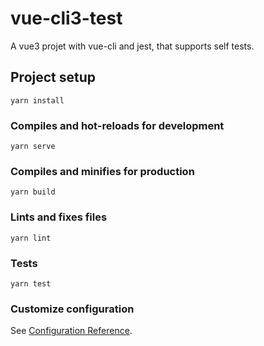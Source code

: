 # vue-cli3-test

A vue3 projet with vue-cli and jest, that supports self tests.

## Project setup
```
yarn install
```

### Compiles and hot-reloads for development
```
yarn serve
```

### Compiles and minifies for production
```
yarn build
```

### Lints and fixes files
```
yarn lint
```

### Tests
```
yarn test
```

### Customize configuration
See [Configuration Reference](https://cli.vuejs.org/config/).

